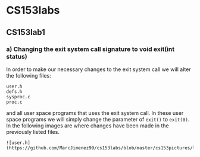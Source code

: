 # CS153labs
## CS153lab1
### a) Changing the exit system call signature to void exit(int status)

In order to make our necessary changes to the exit system call we will alter the following files: 
```
user.h 
defs.h
sysproc.c 
proc.c 
```
and all user space programs that uses the exit system call. In these user space programs we will simply change the parameter of `exit()` to `exit(0)`. In the following images are where changes have been made in the previously listed files.

```
![user.h](https://github.com/MarcJimenez99/cs153labs/blob/master/cs153pictures/lab1/pic1.1.JPG)
```
